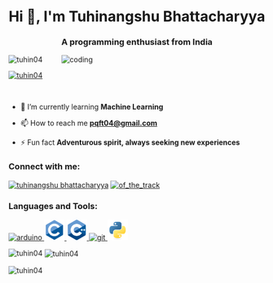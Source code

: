 <h1 align="center">Hi 👋, I'm Tuhinangshu Bhattacharyya</h1>
<h3 align="center">A programming enthusiast from India</h3>
<img align="right" width=400 alt="coding" src="https://images.app.goo.gl/AFAJM9v8VkX91mnD8"
<p align="left"> <img src="https://komarev.com/ghpvc/?username=tuhin04&label=Profile%20views&color=0e75b6&style=flat" alt="tuhin04" /> </p>

<p align="left"> <a href="https://github.com/ryo-ma/github-profile-trophy"><img src="https://github-profile-trophy.vercel.app/?username=tuhin04" alt="tuhin04" /></a> </p>

<p align="left"> <a href="https://twitter.com/" target="blank"><img src="https://img.shields.io/twitter/follow/?logo=twitter&style=for-the-badge" alt="" /></a> </p>

- 🌱 I’m currently learning **Machine Learning**

- 📫 How to reach me **pqft04@gmail.com**

- ⚡ Fun fact **Adventurous spirit, always seeking new experiences**

<h3 align="left">Connect with me:</h3>
<p align="left">
<a href="https://linkedin.com/in/tuhinangshu bhattacharyya" target="blank"><img align="center" src="https://raw.githubusercontent.com/rahuldkjain/github-profile-readme-generator/master/src/images/icons/Social/linked-in-alt.svg" alt="tuhinangshu bhattacharyya" height="30" width="40" /></a>
<a href="https://instagram.com/of_the_track" target="blank"><img align="center" src="https://raw.githubusercontent.com/rahuldkjain/github-profile-readme-generator/master/src/images/icons/Social/instagram.svg" alt="of_the_track" height="30" width="40" /></a>
</p>

<h3 align="left">Languages and Tools:</h3>
<p align="left"> <a href="https://www.arduino.cc/" target="_blank" rel="noreferrer"> <img src="https://cdn.worldvectorlogo.com/logos/arduino-1.svg" alt="arduino" width="40" height="40"/> </a> <a href="https://www.cprogramming.com/" target="_blank" rel="noreferrer"> <img src="https://raw.githubusercontent.com/devicons/devicon/master/icons/c/c-original.svg" alt="c" width="40" height="40"/> </a> <a href="https://www.w3schools.com/cpp/" target="_blank" rel="noreferrer"> <img src="https://raw.githubusercontent.com/devicons/devicon/master/icons/cplusplus/cplusplus-original.svg" alt="cplusplus" width="40" height="40"/> </a> <a href="https://git-scm.com/" target="_blank" rel="noreferrer"> <img src="https://www.vectorlogo.zone/logos/git-scm/git-scm-icon.svg" alt="git" width="40" height="40"/> </a> <a href="https://www.python.org" target="_blank" rel="noreferrer"> <img src="https://raw.githubusercontent.com/devicons/devicon/master/icons/python/python-original.svg" alt="python" width="40" height="40"/> </a> </p>

<p><img align="left" src="https://github-readme-stats.vercel.app/api/top-langs?username=tuhin04&show_icons=true&locale=en&layout=compact" alt="tuhin04" /></p>

<p>&nbsp;<img align="center" src="https://github-readme-stats.vercel.app/api?username=tuhin04&show_icons=true&locale=en" alt="tuhin04" /></p>

<p><img align="center" src="https://github-readme-streak-stats.herokuapp.com/?user=tuhin04&" alt="tuhin04" /></p>
